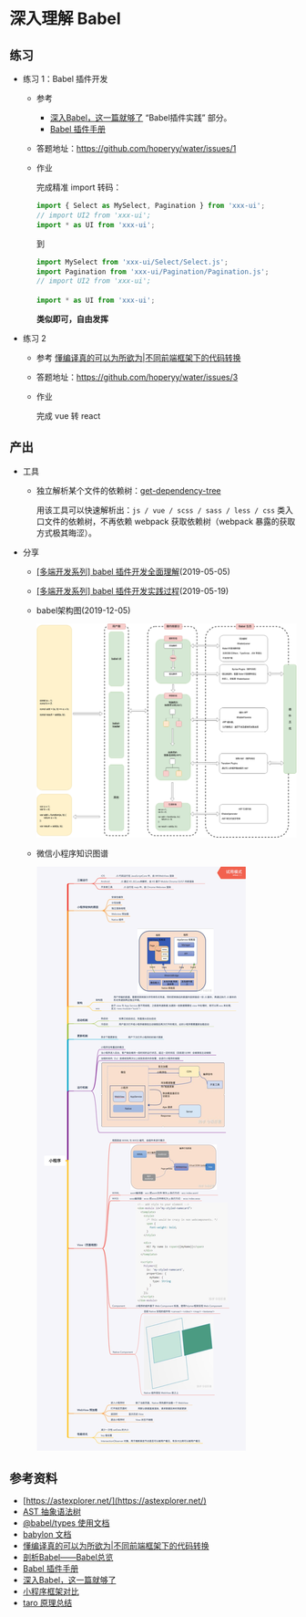 # 深入理解 Babel

## 练习

+   练习 1：Babel 插件开发

    +   参考

        +   [深入Babel，这一篇就够了](https://juejin.im/post/5c21b584e51d4548ac6f6c99) “Babel插件实践” 部分。
        +   [Babel 插件手册](https://github.com/jamiebuilds/babel-handbook/blob/master/translations/zh-Hans/plugin-handbook.md)

    +   答题地址：https://github.com/hoperyy/water/issues/1

    +   作业

        完成精准 import 转码：

        ```js
        import { Select as MySelect, Pagination } from 'xxx-ui';
        // import UI2 from 'xxx-ui';
        import * as UI from 'xxx-ui';
        ```

        到 

        ```js
        import MySelect from 'xxx-ui/Select/Select.js';
        import Pagination from 'xxx-ui/Pagination/Pagination.js';
        // import UI2 from 'xxx-ui';

        import * as UI from 'xxx-ui';
        ```

        **类似即可，自由发挥**

+   练习 2

    +   参考 [懂编译真的可以为所欲为|不同前端框架下的代码转换](https://mp.weixin.qq.com/s?__biz=MzU4MDUxOTI5NA==&mid=2247484382&idx=1&sn=662c03594523cf3c9f5cc97eb7436d23&chksm=fd54d7cfca235ed92be315e19563da1cc1dd42cd372372376892e36991f23d292dabf00cbaf2&mpshare=1&scene=1&srcid=0418YWwl3FOxlg6USmo0ouwJ#rd)

    +   答题地址：https://github.com/hoperyy/water/issues/3

    +   作业

        完成 vue 转 react

## 产出

+   工具

    +   独立解析某个文件的依赖树：[get-dependency-tree](https://github.com/hoperyy/get-dependency-tree)

        用该工具可以快速解析出：`js / vue / scss / sass / less / css` 类入口文件的依赖树，不再依赖 webpack 获取依赖树（webpack 暴露的获取方式极其晦涩）。

+   分享

    +   [[多端开发系列] babel 插件开发全面理解](https://github.com/hoperyy/water/issues/4)(2019-05-05)
    +   [[多端开发系列] babel 插件开发实践过程](https://github.com/hoperyy/water/issues/5)(2019-05-19)
    +   babel架构图(2019-12-05)

        ![](./img/structure.png)

    +   微信小程序知识图谱

        ![](./img/miniprogram.png)

## 参考资料

+   [https://astexplorer.net/](https://astexplorer.net/)
+   [AST 抽象语法树](http://jartto.wang/2018/11/17/about-ast/)
+   [@babel/types 使用文档](https://babeljs.io/docs/en/babel-types)
+   [babylon 文档](https://github.com/babel/babylon/blob/master/ast/spec.md)
+   [懂编译真的可以为所欲为|不同前端框架下的代码转换](https://mp.weixin.qq.com/s?__biz=MzU4MDUxOTI5NA==&mid=2247484382&idx=1&sn=662c03594523cf3c9f5cc97eb7436d23&chksm=fd54d7cfca235ed92be315e19563da1cc1dd42cd372372376892e36991f23d292dabf00cbaf2&mpshare=1&scene=1&srcid=0418YWwl3FOxlg6USmo0ouwJ#rd)
+   [剖析Babel——Babel总览](http://www.alloyteam.com/2017/04/analysis-of-babel-babel-overview/)
+   [Babel 插件手册](https://github.com/jamiebuilds/babel-handbook/blob/master/translations/zh-Hans/plugin-handbook.md)
+   [深入Babel，这一篇就够了](https://juejin.im/post/5c21b584e51d4548ac6f6c99)
+   [小程序框架对比](https://mina.wiki/eco/framework.html)
+   [taro 原理总结](https://www.jishuwen.com/d/2xm1)